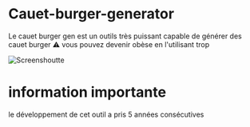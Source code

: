 # Cauet-burger-generator
Le cauet burger gen est un outils très puissant capable de générer des cauet burger ⚠ vous pouvez devenir obèse en l'utilisant trop

![Screenshoutte](https://cdn.discordapp.com/attachments/831123994082017311/834531998924144719/unknown.png)


# information importante 
le développement de cet outil a pris 5 années consécutives 
